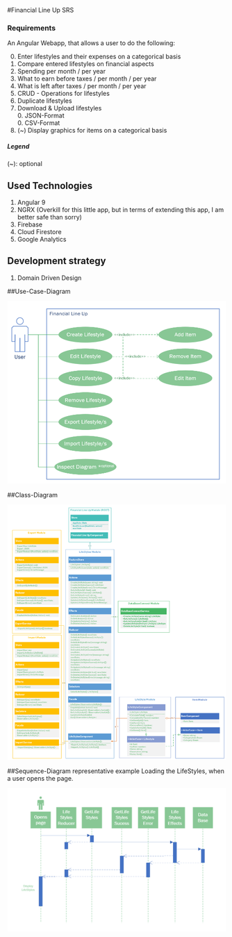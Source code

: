 #Financial Line Up SRS  

### Requirements  
  
An Angular Webapp, that allows a user to do the following:
  
0. Enter lifestyles and their expenses on a categorical basis
0. Compare entered lifestyles on financial aspects
0. Spending per month / per year
0. What to earn before taxes / per month / per year 
0. What is left after taxes / per month / per year
0. CRUD - Operations for lifestyles
0. Duplicate lifestyles
0. Download & Upload lifestyles  
     0. JSON-Format  
     0. CSV-Format
0. (~) Display graphics for items on a categorical basis 

      
##### Legend  
(~): optional
  
## Used Technologies
  
 1. Angular 9
 2. NGRX (Overkill for this little app, but in terms of extending this app, I am better safe than sorry)
 3. Firebase
 4. Cloud Firestore
 5. Google Analytics
 
 ## Development strategy
  1. Domain Driven Design
  
##Use-Case-Diagram  
  
![image usecaseDiagramm](res/img/uml_usecase.PNG)
  
  
##Class-Diagram
  
![image info](res/img/uml_class.PNG)
  
 
##Sequence-Diagram representative example
Loading the LifeStyles, when a user opens the page.

![image info](./res/img/uml_sequence.PNG) 
 

